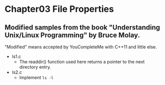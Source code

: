 # Chapter03 File Properties

## Modified samples from the book "Understanding Unix/Linux Programming" by Bruce Molay.
"Modified" means accepted by YouCompleteMe with C++11 and little else.

- ls1.c
    - The readdir() function used here returns a pointer to the next directory entry.
- ls2.c
    - Implement ```ls -l```
